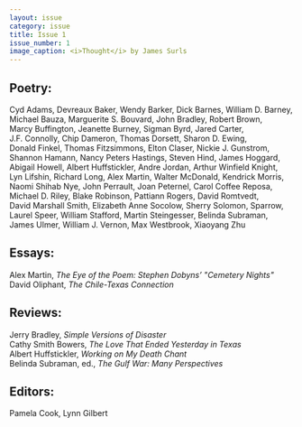 ```yaml
---
layout: issue
category: issue
title: Issue 1
issue_number: 1
image_caption: <i>Thought</i> by James Surls
---
```


## Poetry:
Cyd&nbsp;Adams, Devreaux&nbsp;Baker, Wendy&nbsp;Barker, Dick&nbsp;Barnes, William&nbsp;D.&nbsp;Barney, Michael&nbsp;Bauza, Marguerite&nbsp;S.&nbsp;Bouvard, John&nbsp;Bradley, Robert&nbsp;Brown, Marcy&nbsp;Buffington, Jeanette&nbsp;Burney, Sigman&nbsp;Byrd, Jared&nbsp;Carter, J.F.&nbsp;Connolly, Chip&nbsp;Dameron, Thomas&nbsp;Dorsett, Sharon&nbsp;D.&nbsp;Ewing, Donald&nbsp;Finkel, Thomas&nbsp;Fitzsimmons, Elton&nbsp;Claser, Nickie&nbsp;J.&nbsp;Gunstrom, Shannon&nbsp;Hamann, Nancy&nbsp;Peters&nbsp;Hastings, Steven&nbsp;Hind, James&nbsp;Hoggard, Abigail&nbsp;Howell, Albert&nbsp;Huffstickler, Andre&nbsp;Jordan, Arthur&nbsp;Winfield&nbsp;Knight, Lyn&nbsp;Lifshin, Richard&nbsp;Long, Alex&nbsp;Martin, Walter&nbsp;McDonald, Kendrick&nbsp;Morris, Naomi&nbsp;Shihab&nbsp;Nye, John&nbsp;Perrault, Joan&nbsp;Peternel, Carol&nbsp;Coffee&nbsp;Reposa, Michael&nbsp;D.&nbsp;Riley, Blake&nbsp;Robinson, Pattiann&nbsp;Rogers, David&nbsp;Romtvedt, David&nbsp;Marshall&nbsp;Smith, Elizabeth&nbsp;Anne&nbsp;Socolow, Sherry&nbsp;Solomon, Sparrow, Laurel&nbsp;Speer, William&nbsp;Stafford, Martin&nbsp;Steingesser, Belinda&nbsp;Subraman, James&nbsp;Ulmer, William&nbsp;J.&nbsp;Vernon, Max&nbsp;Westbrook, Xiaoyang&nbsp;Zhu   

## Essays:
Alex Martin, *The Eye of the Poem: Stephen Dobyns’ "Cemetery Nights"*  
David Oliphant, *The Chile-Texas Connection*  

## Reviews:
Jerry Bradley, *Simple Versions of Disaster*  
Cathy Smith Bowers, *The Love That Ended Yesterday in Texas*  
Albert Huffstickler, *Working on My Death Chant*  
Belinda Subraman, ed., *The Gulf War: Many Perspectives*  

## Editors:
Pamela Cook, Lynn Gilbert  